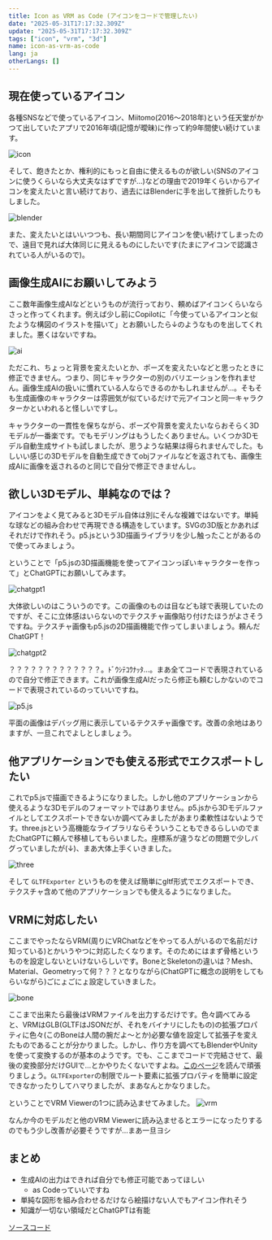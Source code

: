 ```yaml
---
title: Icon as VRM as Code (アイコンをコードで管理したい)
date: "2025-05-31T17:17:32.309Z"
update: "2025-05-31T17:17:32.309Z"
tags: ["icon", "vrm", "3d"]
name: icon-as-vrm-as-code
lang: ja
otherLangs: []
---
```


## 現在使っているアイコン

各種SNSなどで使っているアイコン、Miitomo(2016～2018年)という任天堂がかつて出していたアプリで2016年頃(記憶が曖昧)に作って約9年間使い続けています。

![icon](icon.png)

そして、飽きたとか、権利的にもっと自由に使えるものが欲しい(SNSのアイコンに使うくらいなら大丈夫なはずですが…)などの理由で2019年くらいからアイコンを変えたいと言い続けており、過去にはBlenderに手を出して挫折したりもしました。

![blender](blender.png)

また、変えたいとはいいつつも、長い期間同じアイコンを使い続けてしまったので、遠目で見れば大体同じに見えるものにしたいです(たまにアイコンで認識されている人がいるので)。

## 画像生成AIにお願いしてみよう
ここ数年画像生成AIなどというものが流行っており、頼めばアイコンくらいならさっと作ってくれます。例えば少し前にCopilotに「今使っているアイコンと似たような構図のイラストを描いて」とお願いしたら↓のようなものを出してくれました。悪くはないですね。

![ai](ai.png)

ただこれ、ちょっと背景を変えたいとか、ポーズを変えたいなどと思ったときに修正できません。つまり、同じキャラクターの別のバリエーションを作れません。画像生成AIの扱いに慣れている人ならできるのかもしれませんが…。そもそも生成画像のキャラクターは雰囲気が似ているだけで元アイコンと同一キャラクターかといわれると怪しいですし。

キャラクターの一貫性を保ちながら、ポーズや背景を変えたいならおそらく3Dモデルが一番楽です。でもモデリングはもうしたくありません。いくつか3Dモデル自動生成サイトも試しましたが、思うような結果は得られませんでした。もしいい感じの3Dモデルを自動生成できてobjファイルなどを返されても、画像生成AIに画像を返されるのと同じで自分で修正できませんし。

## 欲しい3Dモデル、単純なのでは？
アイコンをよく見てみると3Dモデル自体は別にそんな複雑ではないです。単純な球などの組み合わせで再現できる構造をしています。SVGの3D版とかあればそれだけで作れそう。p5.jsという3D描画ライブラリを少し触ったことがあるので使ってみましょう。

ということで「p5.jsの3D描画機能を使ってアイコンっぽいキャラクターを作って」とChatGPTにお願いしてみます。

![chatgpt1](chatgpt1.png)

大体欲しいのはこういうのです。この画像のものは目なども球で表現していたのですが、そこに立体感はいらないのでテクスチャ画像貼り付けたほうがよさそうですね。テクスチャ画像もp5.jsの2D描画機能で作ってしまいましょう。頼んだChatGPT！

![chatgpt2](chatgpt2.png)

？？？？？？？？？？？？？。ﾄﾞｳｼﾃｺｳﾅｯﾀ…。まあ全てコードで表現されているので自分で修正できます。これが画像生成AIだったら修正も頼むしかないのでコードで表現されているのっていいですね。

![p5.js](p5.png)

平面の画像はデバッグ用に表示しているテクスチャ画像です。改善の余地はありますが、一旦これでよしとしましょう。

## 他アプリケーションでも使える形式でエクスポートしたい
これでp5.jsで描画できるようになりました。しかし他のアプリケーションから使えるような3Dモデルのフォーマットではありません。p5.jsから3Dモデルファイルとしてエクスポートできないか調べてみましたがあまり柔軟性はないようです。three.jsという高機能なライブラリならそういうこともできるらしいのでまたChatGPTに頼んで移植してもらいました。座標系が違うなどの問題で少しバグっていましたが(↓)、まあ大体上手くいきました。

![three](three.png)


そして `GLTFExporter` というものを使えば簡単にgltf形式でエクスポートでき、テクスチャ含めて他のアプリケーションでも使えるようになりました。

## VRMに対応したい
ここまでやったならVRM(周りにVRChatなどをやってる人がいるので名前だけ知っている)とかいうやつに対応したくなります。そのためにはまず骨格というものを設定しないといけないらしいです。BoneとSkeletonの違いは？Mesh、Material、Geometryって何？？？となりながら(ChatGPTに概念の説明をしてもらいながら)ごにょごにょ設定していきました。

![bone](bone.png)

ここまで出来たら最後はVRMファイルを出力するだけです。色々調べてみると、VRMはGLB(GLTFはJSONだが、それをバイナリにしたもの)の拡張プロパティに色々(このBoneは人間の腕だよ～とか)必要な値を設定して拡張子を変えたものであることが分かりました。しかし、作り方を調べてもBlenderやUnityを使って変換するのが基本のようです。でも、ここまでコードで完結させて、最後の変換部分だけGUIで…とかやりたくないですよね。[このページ](https://github.com/vrm-c/vrm-specification/blob/c24d76d99a18738dd2c266be1c83f089064a7b5e/specification/VRMC_vrm-1.0/humanoid.ja.md)を読んで頑張りましょう。`GLTFExporter`の制限でルート要素に拡張プロパティを簡単に設定できなかったりしてハマりましたが、まあなんとかなりました。


ということでVRM Viewerの1つに読み込ませてみました。
![vrm](vrm.png)

なんか今のモデルだと他のVRM Viewerに読み込ませるとエラーになったりするのでもう少し改善が必要そうですが…まあ一旦ヨシ

## まとめ
* 生成AIの出力はできれば自分でも修正可能であってほしい
  * as Codeっていいですね
* 単純な図形を組み合わせるだけなら絵描けない人でもアイコン作れそう
* 知識が一切ない領域だとChatGPTは有能

[ソースコード](https://github.com/kgtkr/kgtkr-icon/blob/1185c5bffca7d8b7918cc96e6b75c5f00c606560/src/index.ts)

